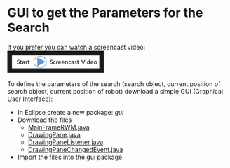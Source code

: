 # GUI to get the Parameters for the Search

If you prefer you can watch a screencast video:
<a href="RWM-GUI.mp4
" target="_blank"><img src="StartScreencastVideo.jpg"
alt="Eclipse Video" width="200" height="30" border="10" /></a>

To define the parameters of the search (search object, current position of search object, current position of robot) download a simple GUI (Graphical User Interface):

* In Eclipse create a new package: *gui*
* Download the files 
    * [MainFrameRWM.java](src/gui/MainFrameRWM.java)
    * [DrawingPane.java](src/gui/DrawingPane.java)
    * [DrawingPaneListener.java](src/gui/DrawingPaneListener.java)
    * [DrawingPaneChangedEvent.java](src/gui/DrawingPaneChangedEvent.java)
* Import the files into the gui package.